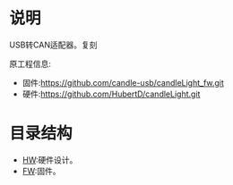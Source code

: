 # 说明

USB转CAN适配器。复刻

原工程信息:

- 固件:https://github.com/candle-usb/candleLight_fw.git
- 硬件:https://github.com/HubertD/candleLight.git

# 目录结构

- [HW](HW):硬件设计。
- [FW](FW):固件。